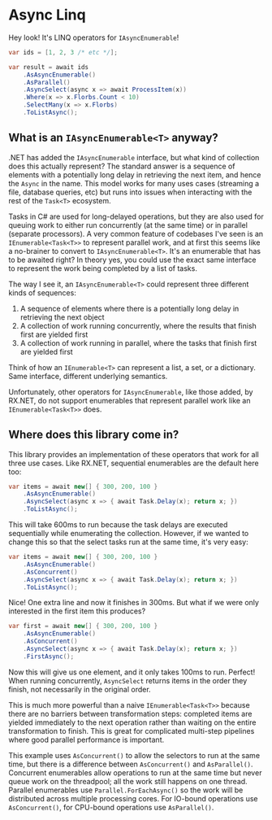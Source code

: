 # Async Linq

Hey look! It's LINQ operators for `IAsyncEnumerable`!

```csharp
var ids = [1, 2, 3 /* etc */];

var result = await ids
    .AsAsyncEnumerable()
    .AsParallel()
    .AsyncSelect(async x => await ProcessItem(x))
    .Where(x => x.Florbs.Count < 10)
    .SelectMany(x => x.Florbs)
    .ToListAsync();
```

## What is an `IAsyncEnumerable<T>` anyway?

.NET has added the `IAsyncEnumerable` interface, but what kind of collection does this actually represent? The 
standard answer
is a sequence of elements with a potentially long delay in retrieving the next item,
and hence the `Async` in the name. This model works for many uses cases (streaming a file, database queries, etc) but
runs into issues when interacting with the rest of the `Task<T>` ecosystem.

Tasks in C# are used for long-delayed operations, but they are also used for queuing work to either run
concurrently (at the same time) or in parallel (separate processors). A very common feature of codebases I've
seen is an `IEnumerable<Task<T>>` to represent parallel work, and at first this seems like a no-brainer to
convert to `IAsyncEnumerable<T>`. It's an enumerable that has to be awaited right? In theory yes, you could use
the exact same interface to represent the work being completed by a list of tasks.

The way I see it, an `IAsyncEnumerable<T>` could represent three different kinds of sequences:

1. A sequence of elements where there is a potentially long delay in retrieving the next object
2. A collection of work running concurrently, where the results that finish first are yielded first
3. A collection of work running in parallel, where the tasks that finish first are yielded first

Think of how an `IEnumerable<T>` can represent a list, a set, or a dictionary. Same interface,
different underlying semantics.

Unfortunately, other operators for `IAsyncEnumerable`, like those added, by RX.NET, do not support enumerables that
represent parallel work like an `IEnumerable<Task<T>>` does.

## Where does this library come in?
This library provides an implementation of these operators that work for all three use cases. Like RX.NET,
sequential enumerables are the default here too:

```csharp
var items = await new[] { 300, 200, 100 }
    .AsAsyncEnumerable()
    .AsyncSelect(async x => { await Task.Delay(x); return x; })
    .ToListAsync();
```

This will take 600ms to run because the task delays are executed sequentially while enumerating the collection. 
However, if we wanted to change this so that the select tasks run at the same time, it's very easy:

```csharp
var items = await new[] { 300, 200, 100 }
    .AsAsyncEnumerable()
    .AsConcurrent()
    .AsyncSelect(async x => { await Task.Delay(x); return x; })
    .ToListAsync();
```

Nice! One extra line and now it finishes in 300ms. But what if we were only interested in the first item this
produces?

```csharp
var first = await new[] { 300, 200, 100 }
    .AsAsyncEnumerable()
    .AsConcurrent()
    .AsyncSelect(async x => { await Task.Delay(x); return x; })
    .FirstAsync();
```

Now this will give us one element, and it only takes 100ms to run. Perfect! When running concurrently, `AsyncSelect` 
returns items in the order they finish, not necessarily in the original order.

This is much more powerful than a naive `IEnumerable<Task<T>>` because
there are no barriers between transformation steps: completed items are yielded immediately
to the next operation rather than waiting on the entire transformation to finish. This is great for
complicated multi-step pipelines where good parallel performance is important.

This example uses `AsConcurrent()` to allow the selectors to run at the same time, but there is a difference
between `AsConcurrent()` and `AsParallel()`. Concurrent enumerables allow operations to run at the same
time but never queue work on the threadpool; all the work still happens on one thread. Parallel enumerables
use `Parallel.ForEachAsync()` so the work will be distributed across multiple processing cores. For IO-bound
operations use `AsConcurrent()`, for CPU-bound operations use `AsParallel()`.